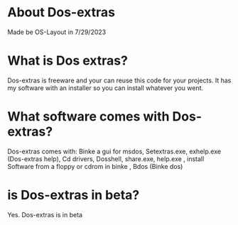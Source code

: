 # About Dos-extras
Made be OS-Layout in 7/29/2023
# What is Dos extras?
Dos-extras is freeware and your can reuse this code for your projects.
It has my software with an installer so you can install whatever you went.
# What software comes with Dos-extras?
Dos-extras comes with:
Binke a gui for msdos,
Setextras.exe,
exhelp.exe (Dos-extras help),
Cd drivers,
Dosshell,
share.exe,
help.exe
, install Software from a floppy or cdrom in binke
, Bdos (Binke dos)
# is Dos-extras in beta?
Yes. Dos-extras is in beta
